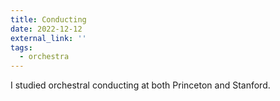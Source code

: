 ```yaml
---
title: Conducting
date: 2022-12-12
external_link: ''
tags:
  - orchestra
---
```


I studied orchestral conducting at both Princeton and Stanford.

<!--more-->
